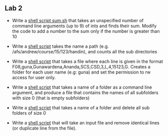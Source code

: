 Lab 2
-----

- Write a [shell script sum.sh](https://raw.githubusercontent.com/chellem/shellFun/master/03.9/sum.sh) that takes an unspecified number of command line arguments (up to 9) of ints and finds their sum.  Modify the code to add a number to the sum only if the number is greater than 10

- Write a [shell script](https://raw.githubusercontent.com/chellem/shellFun/master/03.9/count_dir.sh) takes the name a path (e.g. /afs/andrew/course/15/123/handin), and counts all the sub directories

- Write a [shell script](https://raw.githubusercontent.com/chellem/shellFun/master/03.9/user_dir.sh) that takes a file where each line is given in the format F08,guna,Gunawardena,Ananda,SCS,CSD,3,L,4,15123,G.  Creates a folder for each user name (e.g: guna) and set the permission to rw access for user only.

- Write a [shell script](https://raw.githubusercontent.com/chellem/shellFun/master/03.9/empty_dir.sh) that takes a name of a folder as a command line argument, and produce a file that contains the names of all subfolders with size 0 (that is empty subfolders)

- Write a [shell script](https://raw.githubusercontent.com/chellem/shellFun/master/03.9/rm_empty.sh) that takes a name of a folder and delete all sub folders of size 0

- Write a [shell script](https://raw.githubusercontent.com/chellem/shellFun/master/03.9/rm_duplicate.sh) that will take an input file and remove identical lines (or duplicate line from the file).